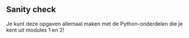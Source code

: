 ## Sanity check

Je kunt deze opgaven allemaal maken met de Python-onderdelen die je kent uit modules 1 en 2!
